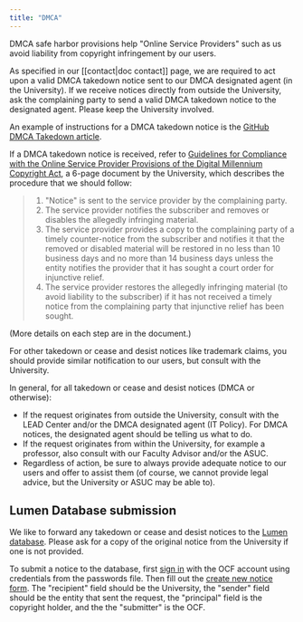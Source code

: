 ```yaml
---
title: "DMCA"
---
```


DMCA safe harbor provisions help "Online Service Providers" such as us
avoid liability from copyright infringement by our users.

As specified in our [[contact|doc contact]] page, we are required to act upon a
valid DMCA takedown notice sent to our DMCA designated agent (in the
University). If we receive notices directly from outside the University, ask the
complaining party to send a valid DMCA takedown notice to the designated agent.
Please keep the University involved.

An example of instructions for a DMCA takedown notice is the
[GitHub DMCA Takedown article](https://help.github.com/articles/dmca-takedown).

If a DMCA takedown notice is received, refer to
[Guidelines for Compliance with the Online Service Provider Provisions
of the Digital Millennium Copyright
Act](https://policy.ucop.edu/doc/7000472/DMCA), a 6-page document by the
University, which describes the procedure that we should follow:

 > 1. "Notice" is sent to the service provider by the complaining party.
 > 2. The service provider notifies the subscriber and removes or
 >    disables the allegedly infringing material.
 > 3. The service provider provides a copy to the complaining party of
 >    a timely counter-notice from the subscriber and notifies it that
 >    the removed or disabled material will be restored in no less
 >    than 10 business days and no more than 14 business days unless
 >    the entity notifies the provider that it has sought a court
 >    order for injunctive relief.
 > 4. The service provider restores the allegedly infringing material
 >    (to avoid liability to the subscriber) if it has not received a
 >    timely notice from the complaining party that injunctive relief
 >    has been sought.

(More details on each step are in the document.)

For other takedown or cease and desist notices like trademark claims,
you should provide similar notification to our users, but consult
with the University.

In general, for all takedown or cease and desist notices
(DMCA or otherwise):

 * If the request originates from outside the University,
   consult with the LEAD Center and/or the DMCA designated agent
   (IT Policy). For DMCA notices, the designated agent should
   be telling us what to do.
 * If the request originates from within the University,
   for example a professor, also consult with our Faculty Advisor
   and/or the ASUC.
 * Regardless of action, be sure to always provide adequate notice
   to our users and offer to assist them
   (of course, we cannot provide legal advice, but the University
   or ASUC may be able to).

## Lumen Database submission
We like to forward any takedown or cease and desist notices to the [Lumen
database](https://lumendatabase.org/). Please ask for a copy of the original
notice from the University if one is not provided.

To submit a notice to the database, first [sign
in](https://lumendatabase.org/users/sign_in) with the OCF account using
credentials from the passwords file. Then fill out the [create new notice
form](https://lumendatabase.org/notices/new). The "recipient" field should be
the University, the "sender" field should be the entity that sent the request,
the "principal" field is the copyright holder, and the the "submitter" is the
OCF.
